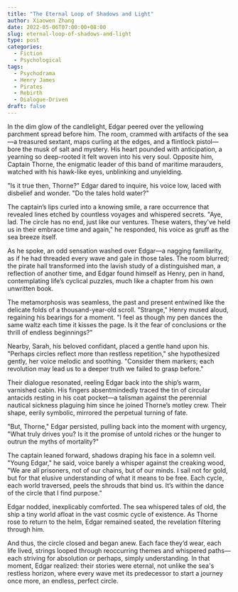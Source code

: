 ```yaml
---
title: "The Eternal Loop of Shadows and Light"
author: Xiaowen Zhang
date: 2022-05-06T07:00:00+08:00
slug: eternal-loop-of-shadows-and-light
type: post
categories:
  - Fiction
  - Psychological
tags:
  - Psychodrama
  - Henry James
  - Pirates
  - Rebirth
  - Dialogue-Driven
draft: false
---
```


In the dim glow of the candlelight, Edgar peered over the yellowing parchment spread before him. The room, crammed with artifacts of the sea—a treasured sextant, maps curling at the edges, and a flintlock pistol—bore the musk of salt and mystery. His heart pounded with anticipation, a yearning so deep-rooted it felt woven into his very soul. Opposite him, Captain Thorne, the enigmatic leader of this band of maritime marauders, watched with his hawk-like eyes, unblinking and unyielding.

"Is it true then, Thorne?" Edgar dared to inquire, his voice low, laced with disbelief and wonder. "Do the tales hold water?"

The captain’s lips curled into a knowing smile, a rare occurrence that revealed lines etched by countless voyages and whispered secrets. "Aye, lad. The circle has no end, just like our ventures. These waters, they've held us in their embrace time and again," he responded, his voice as gruff as the sea breeze itself.

As he spoke, an odd sensation washed over Edgar—a nagging familiarity, as if he had threaded every wave and gale in those tales. The room blurred; the pirate hall transformed into the lavish study of a distinguished man, a reflection of another time, and Edgar found himself as Henry, pen in hand, contemplating life’s cyclical puzzles, much like a chapter from his own unwritten book.

The metamorphosis was seamless, the past and present entwined like the delicate folds of a thousand-year-old scroll. "Strange," Henry mused aloud, regaining his bearings for a moment. "I feel as though my pen dances the same waltz each time it kisses the page. Is it the fear of conclusions or the thrill of endless beginnings?"

Nearby, Sarah, his beloved confidant, placed a gentle hand upon his. "Perhaps circles reflect more than restless repetition," she hypothesized gently, her voice melodic and soothing. "Consider them markers; each revolution may lead us to a deeper truth we failed to grasp before."

Their dialogue resonated, reeling Edgar back into the ship’s warm, varnished cabin. His fingers absentmindedly traced the tin of circular antacids resting in his coat pocket—a talisman against the perennial nautical sickness plaguing him since he joined Thorne’s motley crew. Their shape, eerily symbolic, mirrored the perpetual turning of fate.

"But, Thorne," Edgar persisted, pulling back into the moment with urgency, "What truly drives you? Is it the promise of untold riches or the hunger to outrun the myths of mortality?"

The captain leaned forward, shadows draping his face in a solemn veil. "Young Edgar," he said, voice barely a whisper against the creaking wood, "We are all prisoners, not of our chains, but of our minds. I sail not for gold, but for that elusive understanding of what it means to be free. Each cycle, each world traversed, peels the shrouds that bind us. It’s within the dance of the circle that I find purpose."

Edgar nodded, inexplicably comforted. The sea whispered tales of old, the ship a tiny world afloat in the vast cosmic cycle of existence. As Thorne rose to return to the helm, Edgar remained seated, the revelation filtering through him.

And thus, the circle closed and began anew. Each face they’d wear, each life lived, strings looped through reoccurring themes and whispered paths—each striving for absolution or perhaps, simply understanding. In that moment, Edgar realized: their stories were eternal, not unlike the sea's restless horizon, where every wave met its predecessor to start a journey once more, an endless, perfect circle. 